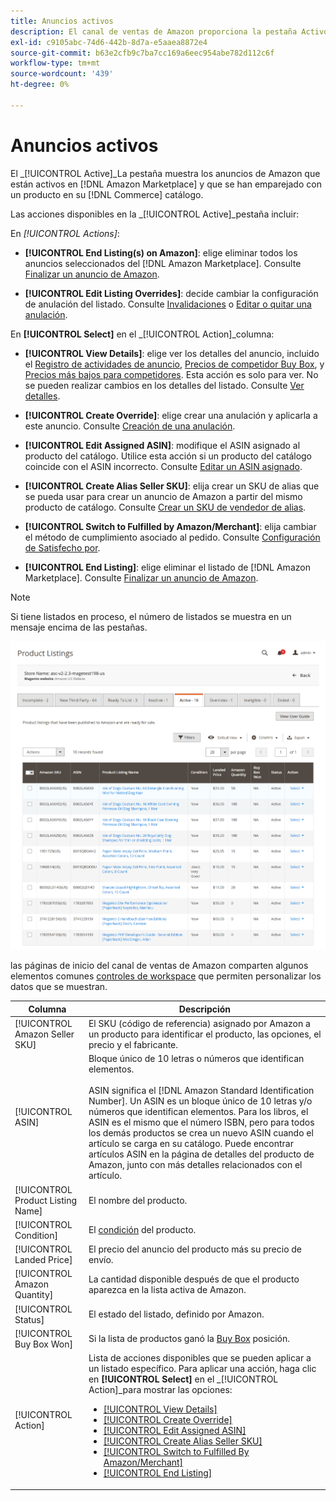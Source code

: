 ```yaml
---
title: Anuncios activos
description: El canal de ventas de Amazon proporciona la pestaña Activo para supervisar las listas de Amazon activas que coinciden con un producto del catálogo de Adobe Commerce.
exl-id: c9105abc-74d6-442b-8d7a-e5aaea8872e4
source-git-commit: b63e2cfb9c7ba7cc169a6eec954abe782d112c6f
workflow-type: tm+mt
source-wordcount: '439'
ht-degree: 0%

---
```


# Anuncios activos

El _[!UICONTROL Active]_La pestaña muestra los anuncios de Amazon que están activos en [!DNL Amazon Marketplace] y que se han emparejado con un producto en su [!DNL Commerce] catálogo.

Las acciones disponibles en la _[!UICONTROL Active]_pestaña incluir:

En _[!UICONTROL Actions]_:

- **[!UICONTROL End Listing(s) on Amazon]**: elige eliminar todos los anuncios seleccionados del [!DNL Amazon Marketplace]. Consulte [Finalizar un anuncio de Amazon](./end-listings-manually.md).

- **[!UICONTROL Edit Listing Overrides]**: decide cambiar la configuración de anulación del listado. Consulte [Invalidaciones](./overrides.md) o [Editar o quitar una anulación](./creating-editing-overrides.md#edit-override-single-listing).

En **[!UICONTROL Select]** en el _[!UICONTROL Action]_columna:

- **[!UICONTROL View Details]**: elige ver los detalles del anuncio, incluido el [Registro de actividades de anuncio](./product-listing-details.md#listing-activity-log), [Precios de competidor Buy Box](./product-listing-details.md#buy-box-competitor-pricing), y [Precios más bajos para competidores](./product-listing-details.md#lowest-competitor-pricing). Esta acción es solo para ver. No se pueden realizar cambios en los detalles del listado. Consulte [Ver detalles](./product-listing-details.md).

- **[!UICONTROL Create Override]**: elige crear una anulación y aplicarla a este anuncio. Consulte [Creación de una anulación](./creating-editing-overrides.md).

- **[!UICONTROL Edit Assigned ASIN]**: modifique el ASIN asignado al producto del catálogo. Utilice esta acción si un producto del catálogo coincide con el ASIN incorrecto. Consulte [Editar un ASIN asignado](./edit-assigned-asin.md).

- **[!UICONTROL Create Alias Seller SKU]**: elija crear un SKU de alias que se pueda usar para crear un anuncio de Amazon a partir del mismo producto de catálogo. Consulte [Crear un SKU de vendedor de alias](./create-alias-seller-sku.md).

- **[!UICONTROL Switch to Fulfilled by Amazon/Merchant]**: elija cambiar el método de cumplimiento asociado al pedido. Consulte [Configuración de Satisfecho por](./fulfilled-by.md#configure-fulfilled-by-settings).

- **[!UICONTROL End Listing]**: elige eliminar el listado de [!DNL Amazon Marketplace]. Consulte [Finalizar un anuncio de Amazon](./end-listings-manually.md).

>[!NOTE]
>
>Si tiene listados en proceso, el número de listados se muestra en un mensaje encima de las pestañas.

![Anuncios activos](assets/amazon-active-listings.png)

las páginas de inicio del canal de ventas de Amazon comparten algunos elementos comunes [controles de workspace](./workspace-controls.md) que permiten personalizar los datos que se muestran.

| Columna | Descripción |
|--- |--- |
| [!UICONTROL Amazon Seller SKU] | El SKU (código de referencia) asignado por Amazon a un producto para identificar el producto, las opciones, el precio y el fabricante. |
| [!UICONTROL ASIN] | Bloque único de 10 letras o números que identifican elementos. <br><br>ASIN significa el [!DNL Amazon Standard Identification Number]. Un ASIN es un bloque único de 10 letras y/o números que identifican elementos. Para los libros, el ASIN es el mismo que el número ISBN, pero para todos los demás productos se crea un nuevo ASIN cuando el artículo se carga en su catálogo. Puede encontrar artículos ASIN en la página de detalles del producto de Amazon, junto con más detalles relacionados con el artículo. |
| [!UICONTROL Product Listing Name] | El nombre del producto. |
| [!UICONTROL Condition] | El [condición](./product-listing-condition.md) del producto. |
| [!UICONTROL Landed Price] | El precio del anuncio del producto más su precio de envío. |
| [!UICONTROL Amazon Quantity] | La cantidad disponible después de que el producto aparezca en la lista activa de Amazon. |
| [!UICONTROL Status] | El estado del listado, definido por Amazon. |
| [!UICONTROL Buy Box Won] | Si la lista de productos ganó la [Buy Box](./buy-box-competitor-pricing.md) posición. |
| [!UICONTROL Action] | Lista de acciones disponibles que se pueden aplicar a un listado específico. Para aplicar una acción, haga clic en **[!UICONTROL Select]** en el _[!UICONTROL Action]_para mostrar las opciones:<ul><li>[[!UICONTROL View Details]](./product-listing-details.md)</li><li>[[!UICONTROL Create Override]](./creating-editing-overrides.md)</li><li>[[!UICONTROL Edit Assigned ASIN]](./edit-assigned-asin.md)</li><li>[[!UICONTROL Create Alias Seller SKU]](./create-alias-seller-sku.md#region-specific)</li><li>[[!UICONTROL Switch to Fulfilled By Amazon/Merchant]](./fulfilled-by.md#configure-fulfilled-by-settings)</li><li>[[!UICONTROL End Listing]](./end-listings-manually.md)</li></ul> |
